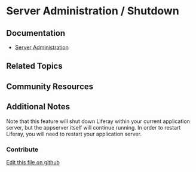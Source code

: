 # Server Administration / Shutdown

## Documentation

* [Server Administration](https://portal.liferay.dev/docs/7-2/user/-/knowledge_base/u/server-administration)

## Related Topics


## Community Resources


## Additional Notes

Note that this feature will shut down Liferay within your current application server, but the appserver itself will continue running. In order to restart Liferay, you will need to restart your application server.

### Contribute

[Edit this file on github](https://github.com/olafk/controlpanel-documentation-docs/blob/master/md/72en/com_liferay_server_admin_web_portlet_ServerAdminPortlet/shutdown.md)
